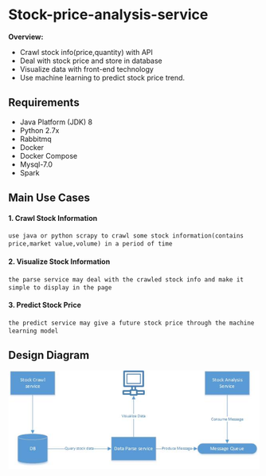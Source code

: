 # Stock-price-analysis-service

**Overview:**

- Crawl stock info(price,quantity) with API
- Deal with stock price and store in database
- Visualize data with front-end technology
- Use machine learning to predict  stock price trend.

## Requirements
* Java Platform (JDK) 8
* Python 2.7x
* Rabbitmq
* Docker
* Docker Compose 
* Mysql-7.0
* Spark

## Main Use Cases
#### 1. Crawl Stock Information
```
use java or python scrapy to crawl some stock information(contains price,market value,volume) in a period of time
```

#### 2. Visualize Stock Information
```
the parse service may deal with the crawled stock info and make it simple to display in the page
```

#### 3. Predict  Stock Price
```
the predict service may give a future stock price through the machine learning model 
```
## Design  Diagram
![Syetem design diagram](/stock-service-diagram.jpg "flow diagram")



